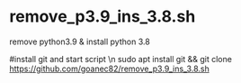 # remove_p3.9_ins_3.8.sh
remove python3.9 &amp; install python 3.8

#install git and start script \n
sudo apt install git && git clone https://github.com/goanec82/remove_p3.9_ins_3.8.sh
